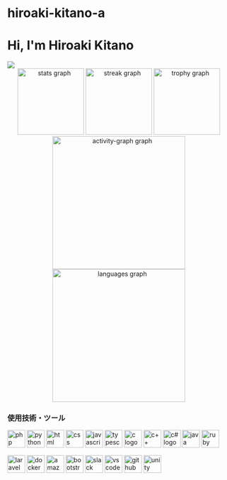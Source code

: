 # hiroaki-kitano-a
<h1>Hi, I'm Hiroaki Kitano</h1>
<div align="left">
  <img src="https://visitor-badge.laobi.icu/badge?page_id=hiroaki-kitano-a.hiroaki-kitano-a&right_color=aquamarine"  />
</div>

<div align="center">
  <img src="https://github-readme-stats.vercel.app/api?username=hiroaki-kitano-a&hide_title=false&hide_rank=false&show_icons=true&include_all_commits=true&count_private=true&disable_animations=false&theme=dracula&locale=en&hide_border=false&order=1" height="150" alt="stats graph"  />
  
  <img src="https://streak-stats.demolab.com?user=hiroaki-kitano-a&locale=en&mode=daily&theme=dracula&hide_border=false&border_radius=5&order=3" height="150" alt="streak graph"  />
  <img src="https://github-profile-trophy.vercel.app?username=hiroaki-kitano-a&theme=dracula&column=-1&row=1&margin-w=8&margin-h=8&no-bg=false&no-frame=false&order=4" height="150" alt="trophy graph"  />
  <img src="https://github-readme-activity-graph.vercel.app/graph?username=hiroaki-kitano-a&radius=16&theme=react&area=true&order=5" height="300" alt="activity-graph graph" />
  <img src="https://github-readme-stats.vercel.app/api/top-langs?username=hiroaki-kitano-a&locale=en&hide_title=false&layout=compact&card_width=420&langs_count=100&theme=dracula&hide_border=false" height="300" alt="languages graph" />
</div>

<h3 align="left">使用技術・ツール</h3>

<div align="left">
  <!-- 言語 -->
  <a href="https://www.php.net/manual/ja/"><img src="https://cdn.jsdelivr.net/gh/devicons/devicon/icons/php/php-original.svg" height="40" alt="php logo" /></a>
  <a href="https://docs.python.org/ja/3/"><img src="https://cdn.jsdelivr.net/gh/devicons/devicon/icons/python/python-original.svg" height="40" alt="python logo" /></a>
  <a href="https://developer.mozilla.org/ja/docs/Web/HTML"><img src="https://cdn.jsdelivr.net/gh/devicons/devicon/icons/html5/html5-original.svg" height="40" alt="html logo" /></a>
  <a href="https://developer.mozilla.org/ja/docs/Web/CSS"><img src="https://cdn.jsdelivr.net/gh/devicons/devicon/icons/css3/css3-original.svg" height="40" alt="css logo" /></a>
  <a href="https://developer.mozilla.org/ja/docs/Web/JavaScript"><img src="https://cdn.jsdelivr.net/gh/devicons/devicon/icons/javascript/javascript-original.svg" height="40" alt="javascript logo" /></a>
  <a href="https://www.typescriptlang.org/"><img src="https://cdn.jsdelivr.net/gh/devicons/devicon/icons/typescript/typescript-original.svg" height="40" alt="typescript logo" /></a>
  <a href="https://www.tohoho-web.com/ex/c-lang.html"><img src="https://cdn.jsdelivr.net/gh/devicons/devicon/icons/c/c-original.svg" height="40" alt="c logo" /></a>
  <a href="https://isocpp.org/"><img src="https://cdn.jsdelivr.net/gh/devicons/devicon/icons/cplusplus/cplusplus-original.svg" height="40" alt="c++ logo" /></a>
  <a href="https://learn.microsoft.com/ja-jp/dotnet/csharp/"><img src="https://cdn.jsdelivr.net/gh/devicons/devicon/icons/csharp/csharp-original.svg" height="40" alt="c# logo" /></a>
  <a href="https://www.java.com/ja/"><img src="https://cdn.jsdelivr.net/gh/devicons/devicon/icons/java/java-original.svg" height="40" alt="java logo" /></a>
  <a href="https://www.ruby-lang.org/ja/documentation/"><img src="https://cdn.jsdelivr.net/gh/devicons/devicon/icons/ruby/ruby-original.svg" height="40" alt="ruby logo" /></a>
  
  <!-- フレームワーク・ツール -->
  <a href="https://laravel.com/"><img src="https://cdn.jsdelivr.net/gh/devicons/devicon/icons/laravel/laravel-original-wordmark.svg" height="40" alt="laravel logo" /></a>
  <a href="https://www.docker.com/"><img src="https://cdn.jsdelivr.net/gh/devicons/devicon/icons/docker/docker-original.svg" height="40" alt="docker logo" /></a>
  <a href="https://docs.aws.amazon.com/ja_jp/" ><img src="https://cdn.jsdelivr.net/gh/devicons/devicon/icons/amazonwebservices/amazonwebservices-plain-wordmark.svg" height="40" alt="amazonwebservices logo"  /></a>
  <a href="https://getbootstrap.jp/docs/5.3/getting-started/introduction/"><img src="https://cdn.jsdelivr.net/gh/devicons/devicon/icons/bootstrap/bootstrap-original.svg" height="40" alt="bootstrap logo" /></a>
  <a href="https://slack.com/intl/ja-jp/"><img src="https://cdn.jsdelivr.net/gh/devicons/devicon/icons/slack/slack-original.svg" height="40" alt="slack logo" /></a>
  <a href="https://code.visualstudio.com/"><img src="https://cdn.jsdelivr.net/gh/devicons/devicon/icons/vscode/vscode-original.svg" height="40" alt="vscode logo" /></a>
  <a href="https://github.com/"><img src="https://cdn.jsdelivr.net/gh/devicons/devicon/icons/github/github-original-wordmark.svg" height="40" alt="github logo" /></a>
  <a href="https://unity.com/ja"><img src="https://cdn.jsdelivr.net/gh/devicons/devicon/icons/unity/unity-original.svg" height="40" alt="unity logo" /></a>
</div>
